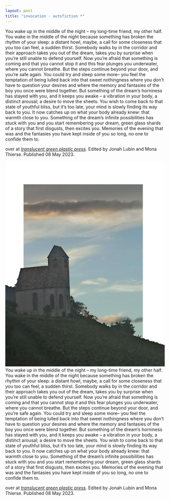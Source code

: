 ```yaml
---
layout: post
title: "invocation - autofiction *"
---
```


You wake up in the middle of the night – my long-time friend, my other half. You wake in the middle of the night because something has broken the rhythm of your sleep: a distant howl, maybe, a call for some closeness that you too can feel, a sudden thirst. Somebody walks by in the corridor and their approach takes you out of the dream, takes you by surprise when you’re still unable to defend yourself. Now you’re afraid that something is coming and that you cannot stop it and this fear plunges you underwater, where you cannot breathe. But the steps continue beyond your door, and you’re safe again. You could try and sleep some more– you feel the temptation of being lulled back into that sweet nothingness where you don’t have to question your desires and where the memory and fantasies of the boy you once were blend together. But something of the dream’s horniness has stayed with you, and it keeps you awake – a vibration in your body, a distinct arousal; a desire to move the sheets. You wish to come back to that state of youthful bliss, but it’s too late, your mind is slowly finding its way back to you. It now catches up on what your body already knew: that warmth close to you. Something of the dream’s infinite possibilities has stuck with you and you start remembering your dream, green glass shards of a story that first disgusts, then excites you. Memories of the evening that was and the fantasies you have kept inside of you so long, no one to confide them to.

over at [_translucent green plastic press_](https://translucentgreenplasticpress.com/invocation-autofiction-1/). Edited by Jonah Lubin and Mona Thierse. Published 08 May 2023.

![inv-autof1.png](/assets/img/blog_posts/posts/inv-autof1.png)
You wake up in the middle of the night – my long-time friend, my other half. You wake in the middle of the night because something has broken the rhythm of your sleep: a distant howl, maybe, a call for some closeness that you too can feel, a sudden thirst. Somebody walks by in the corridor and their approach takes you out of the dream, takes you by surprise when you’re still unable to defend yourself. Now you’re afraid that something is coming and that you cannot stop it and this fear plunges you underwater, where you cannot breathe. But the steps continue beyond your door, and you’re safe again. You could try and sleep some more– you feel the temptation of being lulled back into that sweet nothingness where you don’t have to question your desires and where the memory and fantasies of the boy you once were blend together. But something of the dream’s horniness has stayed with you, and it keeps you awake – a vibration in your body, a distinct arousal; a desire to move the sheets. You wish to come back to that state of youthful bliss, but it’s too late, your mind is slowly finding its way back to you. It now catches up on what your body already knew: that warmth close to you. Something of the dream’s infinite possibilities has stuck with you and you start remembering your dream, green glass shards of a story that first disgusts, then excites you. Memories of the evening that was and the fantasies you have kept inside of you so long, no one to confide them to.

over at [_translucent green plastic press_](https://translucentgreenplasticpress.com/invocation-autofiction-1/). Edited by Jonah Lubin and Mona Thierse. Published 08 May 2023.
